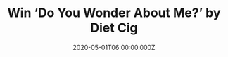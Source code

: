 ---
campaign-uuid: "c-8b46a378-bbbe-4f21-b48e-867ca914d9ac"
type: "Competition"
category: "Music"
date: "2020-05-01T06:00:00.000Z"
end-date: "2020-06-01T23:59:00.000Z"
disable-form: false
is_promoted: false
has_entry_page: true
title: "Win ‘Do You Wonder About Me?’ by Diet Cig"
competition-description: "<p>Following the success of their 2017 debut 'Swear I'm\
  \ Good at This' which earned them a sizeable cult fanbase, Alex Luciano and Noah\
  \ Bowman reveal their second Diet Cig album: ’Do You Wonder About Me?. We are giving\
  \ one copy of their brand new album to one lucky member.</p>\n<p>Want to hear it\
  \ first? Click below and it could be yours!</p>\n"
hero-header: "Win ‘Do You Wonder About Me?’ by Diet Cig"
terms-confirmation: "N/A"
banner-img: "https://assets.expresslyapp.com/asset-1c0c844b-8995-4b70-b618-9cdef0a37645.jpg"
logo-left-href: "aaa.nme.com"
logo-left-image: "https://assets.expresslyapp.com/asset-cb935331-dfb3-41fe-8632-a9e12bb7b27c.jpg"
logo-left-title: "NMEAAA"
bg-image-hero: "https://assets.expresslyapp.com/asset-09824789-9efe-41b7-af86-73eb1203776b.jpg"
bg-image-first: "https://assets.expresslyapp.com/asset-ba27ad4a-8ccb-42f3-9598-dedfd4622f8d.jpg"
section1-content: "<p>'Do You Wonder About Me?’ is the brand new album of Diet Cig.\
  \ A more muscular and confident album than before, but it still contains the witty\
  \ and literate lyrics of Luciano and the overtures towards tweeness that made them\
  \ so beloved the first time out.</p>\n<p>Click below for a chance to win.</p>\n"
entry-title: "Win ‘Do You Wonder About Me?’ by Diet Cig"
entry-content: "<p>Enter the draw to win ‘Do You Wonder About Me?’ by Diet Cig by\
  \ completing the form below before 23:59 on the 1st of June 2020.</p>\n"
has-winner: true
winner-title: "CONGRATULATIONS to Digger M. who  ‘Do You Wonder About Me?’ by Diet\
  \ Cig"
winner-banner: "https://assets.expresslyapp.com/asset-20ca2e41-7f4a-402c-9a12-b93e41cbfa15.jpg"
prize-description: "‘Do You Wonder About Me?’ by Diet Cig"
special-conditions: "Multiple entries are allowed up to one every day.\r\n\r\nThis\
  \ competition is also available on: https://club.expressly.io/competitions/diet-cig-do-you-wonder-about-me"
country-restrictions:
- "GB"
---